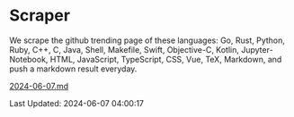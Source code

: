# Scraper

We scrape the github trending page of these languages: Go, Rust, Python, Ruby, C++, C, Java, Shell, Makefile, Swift, Objective-C, Kotlin, Jupyter-Notebook, HTML, JavaScript, TypeScript, CSS, Vue, TeX, Markdown, and push a markdown result everyday.

[2024-06-07.md](https://github.com/yangwenmai/github-trending-backup/blob/master/2024-06-07.md)

Last Updated: 2024-06-07 04:00:17